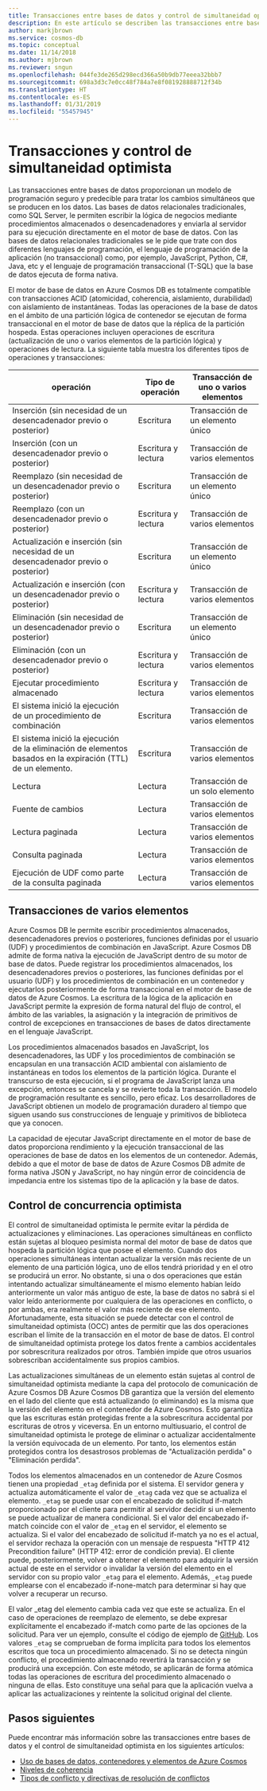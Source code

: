 ```yaml
---
title: Transacciones entre bases de datos y control de simultaneidad optimista en Azure Cosmos DB
description: En este artículo se describen las transacciones entre bases de datos y el control de simultaneidad optimista en Azure Cosmos DB
author: markjbrown
ms.service: cosmos-db
ms.topic: conceptual
ms.date: 11/14/2018
ms.author: mjbrown
ms.reviewer: sngun
ms.openlocfilehash: 044fe3de265d298ecd366a50b9db77eeea32bbb7
ms.sourcegitcommit: 698a3d3c7e0cc48f784a7e8f081928888712f34b
ms.translationtype: HT
ms.contentlocale: es-ES
ms.lasthandoff: 01/31/2019
ms.locfileid: "55457945"
---
```

# <a name="transactions-and-optimistic-concurrency-control"></a>Transacciones y control de simultaneidad optimista

Las transacciones entre bases de datos proporcionan un modelo de programación seguro y predecible para tratar los cambios simultáneos que se producen en los datos. Las bases de datos relacionales tradicionales, como SQL Server, le permiten escribir la lógica de negocios mediante procedimientos almacenados o desencadenadores y enviarla al servidor para su ejecución directamente en el motor de base de datos. Con las bases de datos relacionales tradicionales se le pide que trate con dos diferentes lenguajes de programación, el lenguaje de programación de la aplicación (no transaccional) como, por ejemplo, JavaScript, Python, C#, Java, etc y el lenguaje de programación transaccional (T-SQL) que la base de datos ejecuta de forma nativa.

El motor de base de datos en Azure Cosmos DB es totalmente compatible con transacciones ACID (atomicidad, coherencia, aislamiento, durabilidad) con aislamiento de instantáneas. Todas las operaciones de la base de datos en el ámbito de una partición lógica de contenedor se ejecutan de forma transaccional en el motor de base de datos que la réplica de la partición hospeda. Estas operaciones incluyen operaciones de escritura (actualización de uno o varios elementos de la partición lógica) y operaciones de lectura. La siguiente tabla muestra los diferentes tipos de operaciones y transacciones:

| **operación**  | **Tipo de operación** | **Transacción de uno o varios elementos** |
|---------|---------|---------|
| Inserción (sin necesidad de un desencadenador previo o posterior) | Escritura | Transacción de un elemento único |
| Inserción (con un desencadenador previo o posterior) | Escritura y lectura | Transacción de varios elementos |
| Reemplazo (sin necesidad de un desencadenador previo o posterior) | Escritura | Transacción de un elemento único |
| Reemplazo (con un desencadenador previo o posterior) | Escritura y lectura | Transacción de varios elementos |
| Actualización e inserción (sin necesidad de un desencadenador previo o posterior) | Escritura | Transacción de un elemento único |
| Actualización e inserción (con un desencadenador previo o posterior) | Escritura y lectura | Transacción de varios elementos |
| Eliminación (sin necesidad de un desencadenador previo o posterior) | Escritura | Transacción de un elemento único |
| Eliminación (con un desencadenador previo o posterior) | Escritura y lectura | Transacción de varios elementos |
| Ejecutar procedimiento almacenado | Escritura y lectura | Transacción de varios elementos |
| El sistema inició la ejecución de un procedimiento de combinación | Escritura | Transacción de varios elementos |
| El sistema inició la ejecución de la eliminación de elementos basados en la expiración (TTL) de un elemento. | Escritura | Transacción de varios elementos |
| Lectura | Lectura | Transacción de un solo elemento |
| Fuente de cambios | Lectura | Transacción de varios elementos |
| Lectura paginada | Lectura | Transacción de varios elementos |
| Consulta paginada | Lectura | Transacción de varios elementos |
| Ejecución de UDF como parte de la consulta paginada | Lectura | Transacción de varios elementos |

## <a name="multi-item-transactions"></a>Transacciones de varios elementos

Azure Cosmos DB le permite escribir procedimientos almacenados, desencadenadores previos o posteriores, funciones definidas por el usuario (UDF) y procedimientos de combinación en JavaScript. Azure Cosmos DB admite de forma nativa la ejecución de JavaScript dentro de su motor de base de datos. Puede registrar los procedimientos almacenados, los desencadenadores previos o posteriores, las funciones definidas por el usuario (UDF) y los procedimientos de combinación en un contenedor y ejecutarlos posteriormente de forma transaccional en el motor de base de datos de Azure Cosmos. La escritura de la lógica de la aplicación en JavaScript permite la expresión de forma natural del flujo de control, el ámbito de las variables, la asignación y la integración de primitivos de control de excepciones en transacciones de bases de datos directamente en el lenguaje JavaScript.

Los procedimientos almacenados basados en JavaScript, los desencadenadores, las UDF y los procedimientos de combinación se encapsulan en una transacción ACID ambiental con aislamiento de instantáneas en todos los elementos de la partición lógica. Durante el transcurso de esta ejecución, si el programa de JavaScript lanza una excepción, entonces se cancela y se revierte toda la transacción. El modelo de programación resultante es sencillo, pero eficaz. Los desarrolladores de JavaScript obtienen un modelo de programación duradero al tiempo que siguen usando sus construcciones de lenguaje y primitivos de biblioteca que ya conocen.

La capacidad de ejecutar JavaScript directamente en el motor de base de datos proporciona rendimiento y la ejecución transaccional de las operaciones de base de datos en los elementos de un contenedor. Además, debido a que el motor de base de datos de Azure Cosmos DB admite de forma nativa JSON y JavaScript, no hay ningún error de coincidencia de impedancia entre los sistemas tipo de la aplicación y la base de datos.

## <a name="optimistic-concurrency-control"></a>Control de concurrencia optimista 

El control de simultaneidad optimista le permite evitar la pérdida de actualizaciones y eliminaciones. Las operaciones simultáneas en conflicto están sujetas al bloqueo pesimista normal del motor de base de datos que hospeda la partición lógica que posee el elemento. Cuando dos operaciones simultáneas intentan actualizar la versión más reciente de un elemento de una partición lógica, uno de ellos tendrá prioridad y en el otro se producirá un error. No obstante, si una o dos operaciones que están intentando actualizar simultáneamente el mismo elemento habían leído anteriormente un valor más antiguo de este, la base de datos no sabrá si el valor leído anteriormente por cualquiera de las operaciones en conflicto, o por ambas, era realmente el valor más reciente de ese elemento. Afortunadamente, esta situación se puede detectar con el control de simultaneidad optimista (OCC) antes de permitir que las dos operaciones escriban el límite de la transacción en el motor de base de datos. El control de simultaneidad optimista protege los datos frente a cambios accidentales por sobrescritura realizados por otros. También impide que otros usuarios sobrescriban accidentalmente sus propios cambios.

Las actualizaciones simultáneas de un elemento están sujetas al control de simultaneidad optimista mediante la capa del protocolo de comunicación de Azure Cosmos DB Azure Cosmos DB garantiza que la versión del elemento en el lado del cliente que está actualizando (o eliminando) es la misma que la versión del elemento en el contenedor de Azure Cosmos. Esto garantiza que las escrituras están protegidas frente a la sobrescritura accidental por escrituras de otros y viceversa. En un entorno multiusuario, el control de simultaneidad optimista le protege de eliminar o actualizar accidentalmente la versión equivocada de un elemento. Por tanto, los elementos están protegidos contra los desastrosos problemas de "Actualización perdida" o "Eliminación perdida".

Todos los elementos almacenados en un contenedor de Azure Cosmos tienen una propiedad `_etag` definida por el sistema. El servidor genera y actualiza automáticamente el valor de `_etag` cada vez que se actualiza el elemento. `_etag` se puede usar con el encabezado de solicitud if-match proporcionado por el cliente para permitir al servidor decidir si un elemento se puede actualizar de manera condicional. Si el valor del encabezado if-match coincide con el valor de `_etag` en el servidor, el elemento se actualiza. Si el valor del encabezado de solicitud if-match ya no es el actual, el servidor rechaza la operación con un mensaje de respuesta "HTTP 412 Precondition failure" (HTTP 412: error de condición previa). El cliente puede, posteriormente, volver a obtener el elemento para adquirir la versión actual de este en el servidor o invalidar la versión del elemento en el servidor con su propio valor `_etag` para el elemento. Además, `_etag` puede emplearse con el encabezado if-none-match para determinar si hay que volver a recuperar un recurso. 

El valor _etag del elemento cambia cada vez que este se actualiza. En el caso de operaciones de reemplazo de elemento, se debe expresar explícitamente el encabezado if-match como parte de las opciones de la solicitud. Para ver un ejemplo, consulte el código de ejemplo de [GitHub](https://github.com/Azure/azure-documentdb-dotnet/blob/master/samples/code-samples/DocumentManagement/Program.cs#L398-L446). Los valores `_etag` se comprueban de forma implícita para todos los elementos escritos que toca un procedimiento almacenado. Si no se detecta ningún conflicto, el procedimiento almacenado revertirá la transacción y se producirá una excepción. Con este método, se aplicarán de forma atómica todas las operaciones de escritura del procedimiento almacenado o ninguna de ellas. Esto constituye una señal para que la aplicación vuelva a aplicar las actualizaciones y reintente la solicitud original del cliente.

## <a name="next-steps"></a>Pasos siguientes

Puede encontrar más información sobre las transacciones entre bases de datos y el control de simultaneidad optimista en los siguientes artículos:

- [Uso de bases de datos, contenedores y elementos de Azure Cosmos](databases-containers-items.md)
- [Niveles de coherencia](consistency-levels.md)
- [Tipos de conflicto y directivas de resolución de conflictos](conflict-resolution-policies.md)
